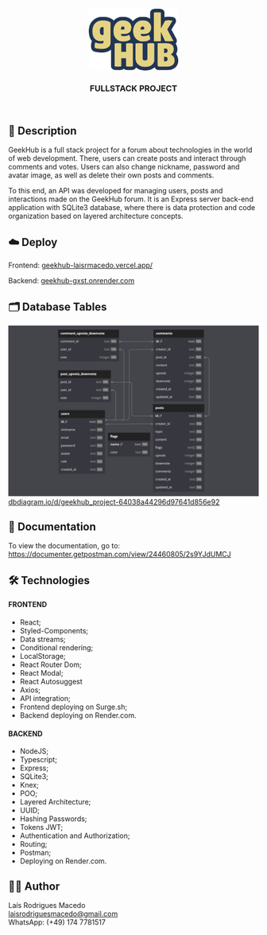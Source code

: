 <p align="center">
  <img src="https://github.com/laisrmacedo/geekhub/blob/main/frontend/src/assets/logo.png" style="width:180px;"/>
</p>
<h3 align="center">FULLSTACK PROJECT</h3>
<br>

## 📝 Description

GeekHub is a full stack project for a forum about technologies in the world of web development. There, users can create posts and interact through comments and votes. Users can also change nickname, password and avatar image, as well as delete their own posts and comments.

To this end, an API was developed for managing users, posts and interactions made on the GeekHub forum. It is an Express server back-end application with SQLite3 database, where there is data protection and code organization based on layered architecture concepts.

## ☁️ Deploy

Frontend: [geekhub-laisrmacedo.vercel.app/](https://geekhub-laisrmacedo.vercel.app/)

Backend: [geekhub-gxst.onrender.com](https://geekhub-gxst.onrender.com)

## 🗂️ Database Tables

![diagramas](./frontend/src/assets/geekhub-tables.png)
[dbdiagram.io/d/geekhub_project-64038a44296d97641d856e92](https://dbdiagram.io/d/geekhub_project-64038a44296d97641d856e92)

## 📜 Documentation

To view the documentation, go to: </br>
https://documenter.getpostman.com/view/24460805/2s9YJdUMCJ

## 🛠 Technologies

#### FRONTEND

- React; 
- Styled-Components; 
- Data streams;
- Conditional rendering;
- LocalStorage;
- React Router Dom;
- React Modal;
- React Autosuggest
- Axios;
- API integration;
- Frontend deploying on Surge.sh;
- Backend deploying on Render.com.

#### BACKEND

- NodeJS;
- Typescript;
- Express;
- SQLite3;
- Knex;
- POO;
- Layered Architecture;
- UUID;
- Hashing Passwords;
- Tokens JWT;
- Authentication and Authorization;
- Routing;
- Postman;
- Deploying on Render.com.

## 👩‍💻 Author

Laís Rodrigues Macedo <br>
laisrodriguesmacedo@gmail.com <br>
WhatsApp: (+49) 174 7781517

